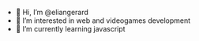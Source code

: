 - 👋 Hi, I’m @eliangerard
- 👀 I’m interested in web and videogames development
- 🌱 I’m currently learning javascript

<!---
eliangerard/eliangerard is a ✨ special ✨ repository because its `README.md` (this file) appears on your GitHub profile.
You can click the Preview link to take a look at your changes.
--->
